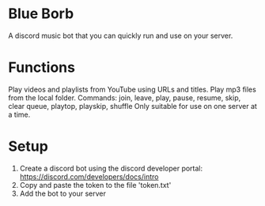 # Blue Borb

A discord music bot that you can quickly run and use on your server.

# Functions

Play videos and playlists from YouTube using URLs and titles.
Play mp3 files from the local folder.
Commands: join, leave, play, pause, resume, skip, clear queue, playtop, playskip, shuffle
Only suitable for use on one server at a time.

# Setup

1. Create a discord bot using the discord developer portal: https://discord.com/developers/docs/intro
2. Copy and paste the token to the file 'token.txt'
3. Add the bot to your server
